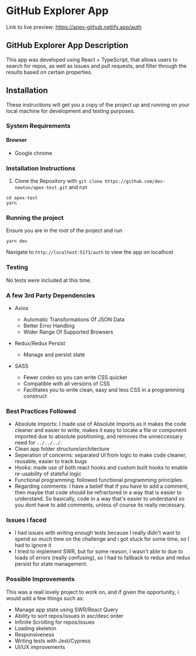 # GitHub Explorer App

Link to live preview: https://apex-github.netlify.app/auth

##  GitHub Explorer App Description

This app was developed using React + TypeScript, that allows users to search for repos, as well as issues and pull requests, and filter through the results based on certain properties.

##  Installation

These instructions will get you a copy of the project up and running on your local machine for development and testing purposes. 

### System Requirements
#### Browser
- Google chrome


### Installation Instructions

1. Clone the Repository with `git clone https://github.com/dev-newton/apex-test.git` and run

```
cd apex-test
yarn
```

### Running the project
Ensure you are in the root of the project and run
```
yarn dev
```

Navigate to `http://localhost:5173/auth` to view the app on localhost

### Testing
No tests were included at this time.


### A few 3rd Party Dependencies
- Axios
  - Automatic Transformations Of JSON Data
  - Better Error Handling
  - Wider Range Of Supported Browsers
 
- Redux/Redux Persist
  - Manage and persist state
  
- SASS
  - Fewer codes so you can write CSS quicker
  - Compatible with all versions of CSS
  - Facilitates you to write clean, easy and less CSS in a programming construct


### Best Practices Followed
-  Absolute Imports: I made use of Absolute Imports as it makes the code cleaner and easier to write, makes it easy to locate a file or component imported due to absolute positioning, and removes the unneccessary need for `../../../`.
-  Clean app folder structure/architecture
-  Seperation of concerns: separated UI from logic to make code cleaner, reusable, easier to track bugs
-  Hooks: made use of both react hooks and custom built hooks to enable re-usability of stateful logic
-  Functional programming: followed functional programming principles.
-  Regarding comments: I have a belief that if you have to add a comment, then maybe that code should be refractored in a way that is easier to understand. So basically, code in a way that's easier to understand so you dont have to add comments, unless of course its really necessary.


### Issues i faced
- I had issues with writing enough tests because I really didn't want to spend so much time on the challenge and i got stuck for some time, so I had to ignore it
- I tried to implement SWR, but for some reason, I wasn't able to due to loads of errors (really confusing), so I had to fallback to redux and redux persist for state management.


### Possible Improvements
This was a reall lovely project to work on, and if given the opportunity, i would add a few things such as:
- Manage app state using SWR/React Query
- Ability to sort repos/issues in asc/desc order
- Infinite Scrolling for repos/issues
- Loading skeleton
- Responsiveness
- Writing tests with Jest/Cypress
- UI/UX improvements




